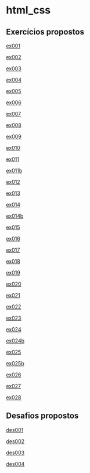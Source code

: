# html_css



<h2>Exercícios propostos</h2>

<a href="https://dsordes37.github.io/html_css/ex001/" target="_blank" >ex001</a>

<a href="https://dsordes37.github.io/html_css/ex002/" target="_blank" >ex002</a>

<a href="https://dsordes37.github.io/html_css/ex003/" target="_blank" >ex003</a>

<a href="https://dsordes37.github.io/html_css/ex004/" target="_blank" >ex004</a>

<a href="https://dsordes37.github.io/html_css/ex005/" target="_blank" >ex005</a>

<a href="https://dsordes37.github.io/html_css/ex006/" target="_blank" >ex006</a>

<a href="https://dsordes37.github.io/html_css/ex007/" target="_blank" >ex007</a>

<a href="https://dsordes37.github.io/html_css/ex008/" target="_blank" >ex008</a>

<a href="https://dsordes37.github.io/html_css/ex009/" target="_blank" >ex009</a>

<a href="https://dsordes37.github.io/html_css/ex010/" target="_blank" >ex010</a>
<!--=========================================================-->


<a href="https://dsordes37.github.io/html_css/ex011/" target="_blank" >ex011</a>

<a href="https://dsordes37.github.io/html_css/ex011b/" target="_blank" >ex011b</a>

<a href="https://dsordes37.github.io/html_css/ex012/" target="_blank" >ex012</a>

<a href="https://dsordes37.github.io/html_css/ex013/" target="_blank" >ex013</a>

<a href="https://dsordes37.github.io/html_css/ex014/" target="_blank" >ex014</a>

<a href="https://dsordes37.github.io/html_css/ex014b/" target="_blank" >ex014b</a>

<a href="https://dsordes37.github.io/html_css/ex015/" target="_blank" >ex015</a>

<a href="https://dsordes37.github.io/html_css/ex016/" target="_blank" >ex016</a>

<a href="https://dsordes37.github.io/html_css/ex017/" target="_blank" >ex017</a>

<a href="https://dsordes37.github.io/html_css/ex018/" target="_blank" >ex018</a>

<a href="https://dsordes37.github.io/html_css/ex019/" target="_blank" >ex019</a>

<a href="https://dsordes37.github.io/html_css/ex020/" target="_blank" >ex020</a>
<!--=========================================================-->

<a href="https://dsordes37.github.io/html_css/ex021/" target="_blank" >ex021</a>

<a href="https://dsordes37.github.io/html_css/ex022/" target="_blank" >ex022</a>

<a href="https://dsordes37.github.io/html_css/ex023/" target="_blank" >ex023</a>

<a href="https://dsordes37.github.io/html_css/ex024/" target="_blank" >ex024</a>

<a href="https://dsordes37.github.io/html_css/ex024b/" target="_blank" >ex024b</a>

<a href="https://dsordes37.github.io/html_css/ex025/" target="_blank" >ex025</a>

<a href="https://dsordes37.github.io/html_css/ex025 copy/" target="_blank" >ex025b</a>

<a href="https://dsordes37.github.io/html_css/ex026/" target="_blank" >ex026</a>

<a href="https://dsordes37.github.io/html_css/ex027/" target="_blank" >ex027</a>

<a href="https://dsordes37.github.io/html_css/ex028/" target="_blank" >ex028</a>
<!--=========================================================-->

<h2>Desafios propostos</h2>

<a href="https://dsordes37.github.io/html_css/des001/" target="_blank" >des001</a>

<a href="https://dsordes37.github.io/html_css/des002/" target="_blank" >des002</a>

<a href="https://dsordes37.github.io/html_css/des003/" target="_blank" >des003</a>

<a href="https://dsordes37.github.io/html_css/des004/" target="_blank" >des004</a>




